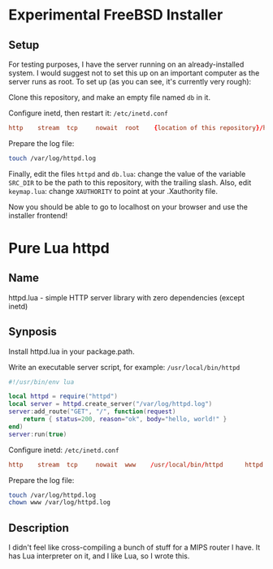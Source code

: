 # Experimental FreeBSD Installer

## Setup

For testing purposes, I have the server running on an already-installed
system. I would suggest not to set this up on an important computer as the
server runs as root. To set up (as you can see, it's currently very rough):

Clone this repository, and make an empty file named `db` in it.

Configure inetd, then restart it:
`/etc/inetd.conf`
```conf
http    stream  tcp     nowait  root    {location of this repository}/httpd      httpd
```

Prepare the log file:
```sh
touch /var/log/httpd.log
```

Finally, edit the files `httpd` and `db.lua`: change the value of the variable
`SRC_DIR` to be the path to this repository, with the trailing slash. Also, edit
`keymap.lua`: change `XAUTHORITY` to point at your .Xauthority file.

Now you should be able to go to localhost on your browser and use the installer
frontend!

# Pure Lua httpd

## Name

httpd.lua - simple HTTP server library with zero dependencies (except inetd)

## Synposis

Install httpd.lua in your package.path.

Write an executable server script, for example:
`/usr/local/bin/httpd`
```lua
#!/usr/bin/env lua

local httpd = require("httpd")
local server = httpd.create_server("/var/log/httpd.log")
server:add_route("GET", "/", function(request)
    return { status=200, reason="ok", body="hello, world!" }
end)
server:run(true)
```

Configure inetd:
`/etc/inetd.conf`
```conf
http    stream  tcp     nowait  www    /usr/local/bin/httpd      httpd
```

Prepare the log file:
```sh
touch /var/log/httpd.log
chown www /var/log/httpd.log
```

## Description

I didn't feel like cross-compiling a bunch of stuff for a MIPS router I
have.  It has Lua interpreter on it, and I like Lua, so I wrote this.
